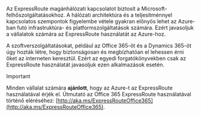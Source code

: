 Az ExpressRoute magánhálózati kapcsolatot biztosít a Microsoft-felhőszolgáltatásokhoz. A hálózati architektúra és a teljesítménnyel kapcsolatos szempontok figyelembe vétele gyakran előnyös lehet az Azure-ban futó infrastruktúra- és platformszolgáltatások számára. Ezért javasoljuk a vállalatok számára az ExpressRoute használatát az Azure-hoz.

A szoftverszolgáltatásokat, például az Office 365-öt és a Dynamics 365-öt úgy hozták létre, hogy biztonságosan és megbízhatóan el lehessen érni őket az interneten keresztül.  Ezért az egyedi forgatókönyvekben csak az ExpressRoute használatát javasoljuk ezen alkalmazások esetén.

> [!IMPORTANT]
> Minden vállalat számára **ajánlott**, hogy az Azure-t az ExpressRoute használatával érjék el. Útmutató az Office 365 ExpressRoute használatával történő eléréséhez: [http://aka.ms/ExpressRouteOffice365](http://aka.ms/ExpressRouteOffice365).
> 
> 

